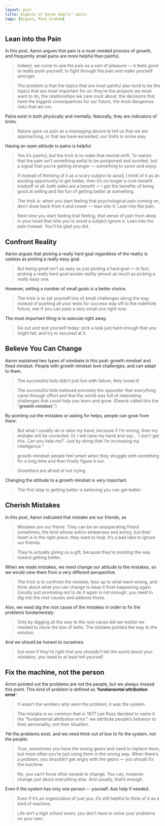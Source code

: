 ```yaml
---
layout: post
title: Digests of Aaron Swartz' posts
tags: [Digest, Paul_Graham]
---
```


## Lean into the Pain

In this post, Aaron argues that pain is a must needed process of growth, and frequently small pains are more helpful than painful.

> Indeed, we come to see the pain as a sort of pleasure — it feels good to really push yourself, to fight through the pain and make yourself stronger.

> The problem is that the topics that are most painful also tend to be the topics that are most important for us: they’re the projects we most want to do, the relationships we care most about, the decisions that have the biggest consequences for our future, the most dangerous risks that we run.

Pains exist in both physically and mentally. Naturally, they are indicators of limits.

> Nature gave us pain as a messaging device to tell us that we are approaching, or that we have exceeded, our limits in some way.

Having an open attitude to pains is helpful.

> Yes it’s painful, but the trick is to make that mental shift. To realize that the pain isn’t something awful to be postponed and avoided, but a signal that you’re getting stronger — something to savor and enjoy.

> If instead of thinking of it as a scary subject to avoid, I think of it as an exciting opportunity to get better, then it’s no longer a cost-benefit tradeoff at all: both sides are a benefit — I get the benefits of being good at selling and the fun of getting better at something.

> The trick is: when you start feeling that psychological pain coming on, don’t draw back from it and cower — lean into it. Lean into the pain.

> Next time you start feeling that feeling, that sense of pain from deep in your head that tells you to avoid a subject ignore it. Lean into the pain instead. You’ll be glad you did.

## Confront Reality

Aaron argues that picking a really hard goal regardless of the reality is useless as picking a really easy goal.

> But being great isn’t as easy as just picking a hard goal — in fact, picking a really hard goal avoids reality almost as much as picking a really easy one.

However, setting a number of small goals is a better choice.

> The trick is to set yourself lots of small challenges along the way.
> Instead of pushing all your tests for success way off to the indefinite future, see if you can pass a very small one right now.

The most important thing is to execute right away.

> Go out and test yourself today: pick a task just hard enough that you might fail, and try to succeed at it.

## Believe You Can Change

Aaron explained two types of mindsets in this post: growth mindset and fixed mindset. People with growth mindset love challenges, and can adapt to them.

> The successful kids didn’t just live with failure, they loved it!

> The successful kids believed precisely the opposite: that everything came through effort and that the world was full of interesting challenges that could help you learn and grow. (Dweck called this the “**growth mindset**.”)

By pointing out the mistakes or asking for helps, people can grow from there.

> But what I usually do is raise my hand, because if I’m wrong, then my mistake will be corrected. Or I will raise my hand and say… ‘I don’t get this. Can you help me?’ Just by doing that I’m increasing my intelligence.”

> growth-mindset people feel smart when they struggle with something for a long time and then finally figure it out.

> Growthers are afraid of not trying.

Changing the attitude to a growth mindset is very important.

> The first step to getting better is believing you can get better.

## Cherish Mistakes

In this post, Aaron indicated that mistake are our friends, as 

> Mistakes are our friend. They can be an exasperating friend sometimes, the kind whose antics embarrass and annoy, but their heart is in the right place: they want to help. It’s a bad idea to ignore our friends.

> They’re actually giving us a gift, because they’re pointing the way toward getting better.

When we made mistakes, we need change our attitude to the mistakes, so we would view them from a very different perspective.

> The trick is to confront the mistake, fess up to what went wrong, and think about what you can change to keep it from happening again. Usually just promising not to do it again is not enough: you need to dig into the root causes and address those.

Also, we need dig the root cause of the mistakes in order to fix the problems fundamentaly:

> Only by digging all the way to the root cause did we realize we needed to move the box of belts. The mistake pointed the way to the solution.

And we should be honest to ourselves:

> but even if they’re right that you shouldn’t tell the world about your mistakes, you need to at least tell yourself.

## Fix the machine, not the person

Arron pointed out the problems are not the people, but we always missed this point. This kind of problem is defined as '**fundamental attribution error**'.

> It wasn’t the workers who were the problem; it was the system.

> The mistake is so common that in 1977 Lee Ross decided to name it the “fundamental attribution error”: we attribute people’s behavior to their personality, not their situation.

Yet the problems exist, and we need think out of box to fix the system, not the people:

> True, sometimes you have the wrong gears and need to replace them, but more often you’re just using them in the wrong way. When there’s a problem, you shouldn’t get angry with the gears — you should fix the machine.

> No, you can’t force other people to change. You can, however, change just about everything else. And usually, that’s enough.

Even if the system has only one person -- yourself. Ask help if needed.

> Even if it’s an organization of just you, it’s still helpful to think of it as a kind of machine.

> Life isn’t a high school exam; you don’t have to solve your problems on your own.



